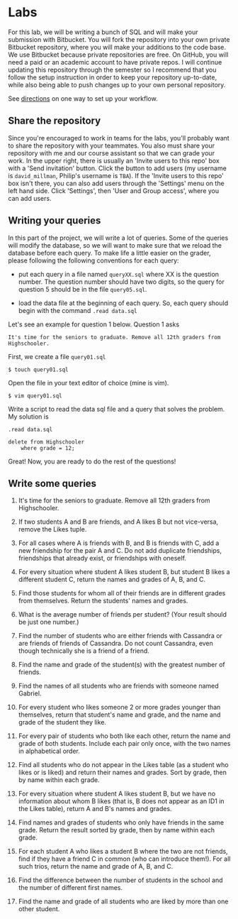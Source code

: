 # Labs

For this lab, we will be writing a bunch of SQL and will make your submission
with Bitbucket.  You will fork the repository into your own private Bitbucket
repository, where you will make your additions to the code base. We use
Bitbucket because private repositories are free. On GitHub, you will need a paid
or an academic account to have private repos.  I will continue updating this
repository through the semester so I recommend that you follow the setup
instruction in order to keep your repository up-to-date, while also being able
to push changes up to your own personal repository.

See [directions](SETUP.md) on one way to set up your workflow.

## Share the repository

Since you're encouraged to work in teams for the labs, you'll probably want to
share the repository with your teammates.  You also must share your repository
with me and our course assistant so that we can grade your work. In the upper
right, there is usually an 'Invite users to this repo' box with a 'Send
invitation' button. Click the button to add users (my username is
`david_millman`, Philip's username is `TBA`). If the 'Invite
users to this repo' box isn't there, you can also add users through the
'Settings' menu on the left hand side. Click 'Settings', then 'User and Group
access', where you can add users.

## Writing your queries

In this part of the project, we will write a lot of queries.  Some of the
queries will modify the database, so we will want to make sure that we reload
the database before each query.  To make life a little easier on the grader,
please following the following conventions for each query:

* put each query in a file named `queryXX.sql` where XX is the question number.
  The question number should have two digits, so the query for question 5 should
  be in the file `query05.sql`.

* load the data file at the beginning of each query.  So, each query should
  begin with the command `.read data.sql`

Let's see an example for question 1 below.  Question 1 asks

    It's time for the seniors to graduate. Remove all 12th graders from
    Highschooler.

First, we create a file `query01.sql`

    $ touch query01.sql

Open the file in your text editor of choice (mine is vim).

    $ vim query01.sql

Write a script to read the data sql file and a query that solves the problem.
My solution is

    .read data.sql

    delete from Highschooler
        where grade = 12;

Great!  Now, you are ready to do the rest of the questions!

## Write some queries

1. It's time for the seniors to graduate. Remove all 12th graders from
   Highschooler.

2. If two students A and B are friends, and A likes B but not vice-versa, remove
   the Likes tuple.

3. For all cases where A is friends with B, and B is friends with C, add a new
   friendship for the pair A and C. Do not add duplicate friendships,
   friendships that already exist, or friendships with oneself.

4. For every situation where student A likes student B, but student B likes a
   different student C, return the names and grades of A, B, and C.

5. Find those students for whom all of their friends are in different grades
   from themselves. Return the students' names and grades.

6. What is the average number of friends per student? (Your result should be
   just one number.)

7. Find the number of students who are either friends with Cassandra or are
   friends of friends of Cassandra. Do not count Cassandra, even though
   technically she is a friend of a friend.

8. Find the name and grade of the student(s) with the greatest number of
   friends.

9. Find the names of all students who are friends with someone named Gabriel.

10. For every student who likes someone 2 or more grades younger than
    themselves, return that student's name and grade, and the name and grade of
    the student they like.

11. For every pair of students who both like each other, return the name and
    grade of both students. Include each pair only once, with the two names in
    alphabetical order.

12. Find all students who do not appear in the Likes table (as a student who
    likes or is liked) and return their names and grades. Sort by grade, then by
    name within each grade.

13. For every situation where student A likes student B, but we have no
    information about whom B likes (that is, B does not appear as an ID1 in the
    Likes table), return A and B's names and grades.

14. Find names and grades of students who only have friends in the same grade.
    Return the result sorted by grade, then by name within each grade.

15. For each student A who likes a student B where the two are not friends, find
    if they have a friend C in common (who can introduce them!). For all such
        trios, return the name and grade of A, B, and C.

16. Find the difference between the number of students in the school and the
    number of different first names.

17. Find the name and grade of all students who are liked by more than one other
    student.




